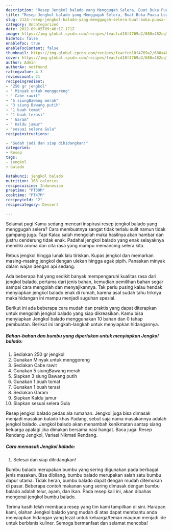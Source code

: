```yaml
---
description: "Resep Jengkol balado yang Menggugah Selera, Buat Buka Puasa Lezat Sekali"
title: "Resep Jengkol balado yang Menggugah Selera, Buat Buka Puasa Lezat Sekali"
slug: 2124-resep-jengkol-balado-yang-menggugah-selera-buat-buka-puasa-lezat-sekali
category: Uncategorized
date: 2022-09-05T09:46:17.171Z
image: https://img-global.cpcdn.com/recipes/feacfcd18f4769a2/680x482cq70/jengkol-balado-foto-resep-utama.jpg
hideToc: false
enableToc: true
enableTocContent: false
thumbnail: https://img-global.cpcdn.com/recipes/feacfcd18f4769a2/680x482cq70/jengkol-balado-foto-resep-utama.jpg
cover: https://img-global.cpcdn.com/recipes/feacfcd18f4769a2/680x482cq70/jengkol-balado-foto-resep-utama.jpg
author: Admin
authorAv: notfound
ratingvalue: 4.3
reviewcount: 21
recipeingredient:
- "250 gr jengkol"
- " Minyak untuk menggoreng"
- " Cabe rawit"
- "5 siungBawang merah"
- "3 siung Bawang putih"
- "1 buah tomat"
- "1 buah terasi"
- " Garam"
- " Kaldu jamur"
- "sesuai selera Gula"
recipeinstructions:

- "Sudah jadi dan siap dihidangkan!"
categories:
- Resep
tags:
- jengkol
- balado

katakunci: jengkol balado 
nutrition: 163 calories
recipecuisine: Indonesian
preptime: "PT39M"
cooktime: "PT47M"
recipeyield: "2"
recipecategory: Dessert

---
```



Selamat pagi Kamu sedang mencari inspirasi resep jengkol balado yang menggugah selera? Cara membuatnya sangat tidak terlalu sulit namun tidak gampang juga. Tapi Kalau salah mengolah maka hasilnya akan hambar dan justru cenderung tidak enak. Padahal jengkol balado yang enak selayaknya memiliki aroma dan cita rasa yang mampu memancing selera kita.


Rebus jengkol hingga lunak lalu tiriskan. Kupas jengkol dan memarkan masing-masing jengkol dengan ulekan hingga agak pipih. Panaskan minyak dalam wajan dengan api sedang.

Ada beberapa hal yang sedikit banyak mempengaruhi kualitas rasa dari jengkol balado, pertama dari jenis bahan, kemudian pemilihan bahan segar sampai cara mengolah dan menyajikannya. Tak perlu pusing kalau hendak menyiapkan jengkol balado enak di rumah, karena asal sudah tahu triknya maka hidangan ini mampu menjadi suguhan spesial.


Berikut ini ada beberapa cara mudah dan praktis yang dapat diterapkan untuk mengolah jengkol balado yang siap dikreasikan. Kamu bisa menyiapkan Jengkol balado menggunakan 10 bahan dan 0 tahap pembuatan. Berikut ini langkah-langkah untuk menyiapkan hidangannya.

<!--inarticleads1-->

##### Bahan-bahan dan bumbu yang diperlukan untuk menyiapkan Jengkol balado:

1. Sediakan 250 gr jengkol
1. Gunakan  Minyak untuk menggoreng
1. Sediakan  Cabe rawit
1. Gunakan 5 siungBawang merah
1. Siapkan 3 siung Bawang putih
1. Gunakan 1 buah tomat
1. Gunakan 1 buah terasi
1. Sediakan  Garam
1. Siapkan  Kaldu jamur
1. Siapkan sesuai selera Gula


Resep jengkol balado pedas ala rumahan. Jengkol juga bisa dimasak menjadi masakan balado khas Padang, sebut saja nama masakannya adalah jengkol balado. Jengkol balado akan menambah kenikmatan santap siang keluarga apalagi jika dimakan bersama nasi hangat. Baca juga: Resep Rendang Jengkol, Variasi Nikmati Rendang. 

<!--inarticleads2-->

##### Cara memasak Jengkol balado:


1. Selesai dan siap dihidangkan!

Bumbu balado merupakan bumbu yang sering digunakan pada berbagai jenis masakan. Bisa dibilang, bumbu balado merupakan salah satu bumbu dapur utama. Tidak heran, bumbu balado dapat dengan mudah ditemukan di pasar. Beberapa contoh makanan yang sering dimasak dengan bumbu balado adalah telur, ayam, dan ikan. Pada resep kali ini, akan dibahas mengenai jengkol bumbu balado. 

Terima kasih telah membaca resep yang tim kami tampilkan di sini. Harapan kami, olahan Jengkol balado yang mudah di atas dapat membantu anda menyiapkan hidangan yang lezat untuk keluarga/teman maupun menjadi ide untuk berbisnis kuliner. Semoga bermanfaat dan selamat mencoba!
